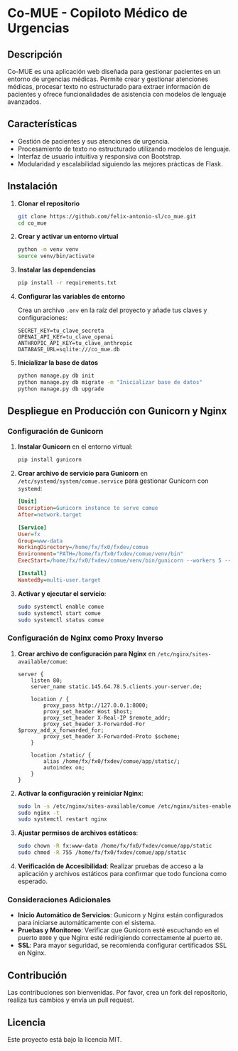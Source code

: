# Co-MUE - Copiloto Médico de Urgencias

## Descripción

Co-MUE es una aplicación web diseñada para gestionar pacientes en un entorno de urgencias médicas. Permite crear y gestionar atenciones médicas, procesar texto no estructurado para extraer información de pacientes y ofrece funcionalidades de asistencia con modelos de lenguaje avanzados.

## Características

- Gestión de pacientes y sus atenciones de urgencia.
- Procesamiento de texto no estructurado utilizando modelos de lenguaje.
- Interfaz de usuario intuitiva y responsiva con Bootstrap.
- Modularidad y escalabilidad siguiendo las mejores prácticas de Flask.

## Instalación

1. **Clonar el repositorio**

   ```bash
   git clone https://github.com/felix-antonio-sl/co_mue.git
   cd co_mue
   ```

2. **Crear y activar un entorno virtual**

   ```bash
   python -m venv venv
   source venv/bin/activate
   ```

3. **Instalar las dependencias**

   ```bash
   pip install -r requirements.txt
   ```

4. **Configurar las variables de entorno**

   Crea un archivo `.env` en la raíz del proyecto y añade tus claves y configuraciones:

   ```
   SECRET_KEY=tu_clave_secreta
   OPENAI_API_KEY=tu_clave_openai
   ANTHROPIC_API_KEY=tu_clave_anthropic
   DATABASE_URL=sqlite:///co_mue.db
   ```

5. **Inicializar la base de datos**

   ```bash
   python manage.py db init
   python manage.py db migrate -m "Inicializar base de datos"
   python manage.py db upgrade
   ```

## Despliegue en Producción con Gunicorn y Nginx

### Configuración de Gunicorn

1. **Instalar Gunicorn** en el entorno virtual:

   ```bash
   pip install gunicorn
   ```

2. **Crear archivo de servicio para Gunicorn** en `/etc/systemd/system/comue.service` para gestionar Gunicorn con `systemd`:

   ```ini
   [Unit]
   Description=Gunicorn instance to serve comue
   After=network.target

   [Service]
   User=fx
   Group=www-data
   WorkingDirectory=/home/fx/fx0/fxdev/comue
   Environment="PATH=/home/fx/fx0/fxdev/comue/venv/bin"
   ExecStart=/home/fx/fx0/fxdev/comue/venv/bin/gunicorn --workers 5 --bind 127.0.0.1:8000 wsgi:app

   [Install]
   WantedBy=multi-user.target
   ```

3. **Activar y ejecutar el servicio**:

   ```bash
   sudo systemctl enable comue
   sudo systemctl start comue
   sudo systemctl status comue
   ```

### Configuración de Nginx como Proxy Inverso

1. **Crear archivo de configuración para Nginx** en `/etc/nginx/sites-available/comue`:

   ```nginx
   server {
       listen 80;
       server_name static.145.64.78.5.clients.your-server.de;

       location / {
           proxy_pass http://127.0.0.1:8000;
           proxy_set_header Host $host;
           proxy_set_header X-Real-IP $remote_addr;
           proxy_set_header X-Forwarded-For $proxy_add_x_forwarded_for;
           proxy_set_header X-Forwarded-Proto $scheme;
       }

       location /static/ {
           alias /home/fx/fx0/fxdev/comue/app/static/;
           autoindex on;
       }
   }
   ```

2. **Activar la configuración y reiniciar Nginx**:

   ```bash
   sudo ln -s /etc/nginx/sites-available/comue /etc/nginx/sites-enabled/
   sudo nginx -t
   sudo systemctl restart nginx
   ```

3. **Ajustar permisos de archivos estáticos**:

   ```bash
   sudo chown -R fx:www-data /home/fx/fx0/fxdev/comue/app/static
   sudo chmod -R 755 /home/fx/fx0/fxdev/comue/app/static
   ```

4. **Verificación de Accesibilidad**: Realizar pruebas de acceso a la aplicación y archivos estáticos para confirmar que todo funciona como esperado.

### **Consideraciones Adicionales**

- **Inicio Automático de Servicios**: Gunicorn y Nginx están configurados para iniciarse automáticamente con el sistema.
- **Pruebas y Monitoreo**: Verificar que Gunicorn esté escuchando en el puerto `8000` y que Nginx esté redirigiendo correctamente al puerto `80`.
- **SSL**: Para mayor seguridad, se recomienda configurar certificados SSL en Nginx.

## Contribución

Las contribuciones son bienvenidas. Por favor, crea un fork del repositorio, realiza tus cambios y envía un pull request.

## Licencia

Este proyecto está bajo la licencia MIT.